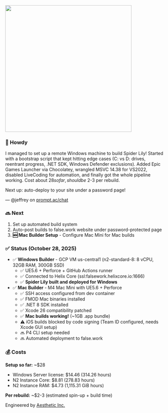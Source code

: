 <img width="400" src="https://images.squarespace-cdn.com/content/v1/6838f89fea63a32f67c61d96/5bc717b9-7339-42d1-8544-66c19d6d925b/Asset+18.png?format=1500w">

### 💌 Howdy

I managed to set up a remote Windows machine to build Spider Lily! Started with a bootstrap script that kept hitting edge cases (C: vs D: drives, reentrant progress, .NET SDK, Windows Defender exclusions). Added Epic Games Launcher via Chocolatey, wrangled MSVC 14.38 for VS2022, disabled LiveCoding for automation, and finally got the whole pipeline working. Cost about $28 so far, should be ~$2-3 per rebuild.

Next up: auto-deploy to your site under a password page!

— @jeffrey on [prompt.ac/chat](https://prompt.ac/chat)

### 🔜 Next
1. Set up automated build system
2. Auto-post builds to false.work website under password-protected page
3. **🆕 Mac Builder Setup** - Configure Mac Mini for Mac builds

### ✅ Status (October 28, 2025)
- ✅ **Windows Builder** - GCP VM us-central1 (n2-standard-8: 8 vCPU, 32GB RAM, 300GB SSD)
  - ✅ UE5.6 + Perforce + GitHub Actions runner
  - ✅ Connected to Helix Core (ssl:falsework.helixcore.io:1666)
  - ✅ **Spider Lily built and deployed for Windows**
- ✅ **Mac Builder** - M4 Mac Mini with UE5.6 + Perforce
  - ✅ SSH access configured from dev container
  - ✅ FMOD Mac binaries installed
  - ✅ .NET 8 SDK installed
  - ✅ Xcode 26 compatibility patched
  - ✅ **Mac builds working!** (~1GB .app bundle)
  - ⚠️ iOS builds blocked by code signing (Team ID configured, needs Xcode GUI setup)
  - 🔜 P4 CLI setup needed
  - 🔜 Automated deployment to false.work

### 💰 Costs
**Setup so far:** ~$28
- Windows Server license: $14.46 (314.26 hours)
- N2 Instance Core: $8.81 (278.83 hours)
- N2 Instance RAM: $4.73 (1,115.31 GiB hours)

**Per rebuild:** ~$2-3 (estimated spin-up + build time)

Engineered by [Aesthetic Inc.](https://aesthetic.direct)
